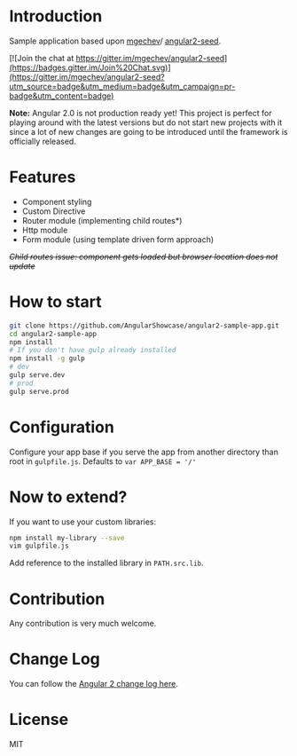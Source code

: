 # Introduction

Sample application based upon [mgechev](https://github.com/mgechev)/ [angular2-seed](https://github.com/mgechev/angular2-seed).

[![Join the chat at https://gitter.im/mgechev/angular2-seed](https://badges.gitter.im/Join%20Chat.svg)](https://gitter.im/mgechev/angular2-seed?utm_source=badge&utm_medium=badge&utm_campaign=pr-badge&utm_content=badge)

**Note:** Angular 2.0 is not production ready yet! This project is perfect for playing around with the latest versions but do not start new projects with it since a lot of new changes are going to be introduced until the framework is officially released.

# Features

* Component styling
* Custom Directive
* Router module (implementing child routes*)
* Http module
* Form module (using template driven form approach)

~~*Child routes issue: component gets loaded but browser location does not update*~~

# How to start

```bash
git clone https://github.com/AngularShowcase/angular2-sample-app.git
cd angular2-sample-app
npm install
# If you don't have gulp already installed
npm install -g gulp
# dev
gulp serve.dev
# prod
gulp serve.prod
```

# Configuration

Configure your app base if you serve the app from another directory than root in `gulpfile.js`.
Defaults to `var APP_BASE = '/'`


# Now to extend?

If you want to use your custom libraries:

```bash
npm install my-library --save
vim gulpfile.js
```
Add reference to the installed library in `PATH.src.lib`.

# Contribution

Any contribution is very much welcome.

# Change Log

You can follow the [Angular 2 change log here](https://github.com/angular/angular/blob/master/CHANGELOG.md).

# License

MIT
